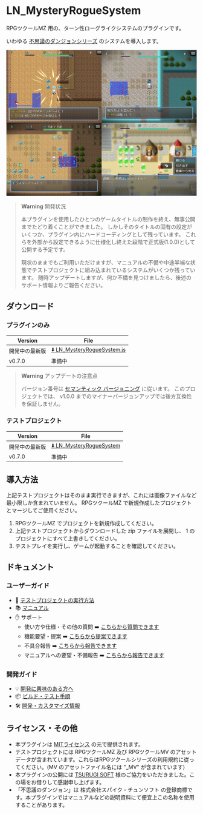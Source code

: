LN_MysteryRogueSystem
==========

RPGツクールMZ 用の、ターン性ローグライクシステムのプラグインです。

いわゆる [不思議のダンジョンシリーズ](https://ja.wikipedia.org/wiki/%E4%B8%8D%E6%80%9D%E8%AD%B0%E3%81%AE%E3%83%80%E3%83%B3%E3%82%B8%E3%83%A7%E3%83%B3) のシステムを導入します。

![](docs/img/summary-1.png)

> **Warning** 開発状況
>
> 本プラグインを使用したひとつのゲームタイトルの制作を終え、無事公開までたどり着くことができました。
> しかしそのタイトルの固有の設定がいくつか、プラグイン内にハードコーディングとして残っています。
> これらを外部から設定できるように仕様化し終えた段階で正式版(1.0.0)として公開する予定です。
>
> 現状のままでもご利用いただけますが、マニュアルの不備や中途半端な状態でテストプロジェクトに組み込まれているシステムがいくつか残っています。
> 随時アップデートしますが、何か不備を見つけましたら、後述のサポート情報よりご報告ください。

ダウンロード
----------

### プラグインのみ

| Version | File |
|---------|------|
| 開発中の最新版 | [:arrow_down: LN_MysteryRogueSystem.js](https://raw.githubusercontent.com/lriki/LN_MysteryRogueSystem/main/js/plugins/LN_MysteryRogueSystem.js) |
| v0.7.0 | 準備中 |

> **Warning** アップデートの注意点
>
> バージョン番号は [セマンティック バージョニング](https://semver.org/lang/ja/) に従います。
> このプロジェクトでは、 v1.0.0 までのマイナーバージョンアップでは後方互換性を保証しません。

### テストプロジェクト

| Version | File |
|---------|------|
| 開発中の最新版 | [:arrow_down: LN_MysteryRogueSystem](https://github.com/lriki/LN_MysteryRogueSystem/archive/refs/heads/main.zip) |
| v0.7.0 | 準備中 |

導入方法
----------

上記テストプロジェクトはそのまま実行できますが、これには画像ファイルなど最小限しか含まれていません。
RPGツクールMZ で新規作成したプロジェクトとマージしてご使用ください。

1. RPGツクールMZ でプロジェクトを新規作成してください。
2. 上記テストプロジェクトからダウンロードした zip ファイルを展開し、 1 のプロジェクトにすべて上書きしてください。
3. テストプレイを実行し、ゲームが起動することを確認してください。

ドキュメント
----------

### ユーザーガイド

- 🌱 [テストプロジェクトの実行方法](./docs/TestProject.md)
- 📚 [マニュアル](https://lriki.github.io/LN_MysteryRogueSystemSite/)
- ✋ サポート
  - 使い方や仕様・その他の質問 ➡️ [こちらから質問できます](https://github.com/lriki/LN_MysteryRogueSystem/issues/new?template=question.md)
  - 機能要望・提案 ➡️ [こちらから提案できます](https://github.com/lriki/LN_MysteryRogueSystem/issues/new?template=feature_request.md)
  - 不具合報告 ➡️ [こちらから報告できます](https://github.com/lriki/LN_MysteryRogueSystem/issues/new?template=bug_report.md)
  - マニュアルへの要望・不備報告 ➡️ [こちらから報告できます](https://github.com/lriki/LN_MysteryRogueSystem/issues/new?template=docs_request.md)

### 開発ガイド

- 💡 [開発に興味のある方へ](./CONTRIBUTING.md)
- 📦 [ビルド・テスト手順](./docs/Building.md)
- 🛠️ [開発・カスタマイズ情報](./docs/Development.md)

ライセンス・その他
----------

- 本プラグインは [MITライセンス](./LICENSE) の元で提供されます。
- テストプロジェクトには RPGツクールMZ 及び RPGツクールMV のアセットデータが含まれています。これらはRPGツクールシリーズの利用規約に従ってください。(MV のアセットファイル名には "_MV" が含まれています)
- 本プラグインの公開には [TSURUGI SOFT](http://tsurugisoft.com/) 様のご協力をいただきました。この場をお借りして感謝申し上げます。
- 「不思議のダンジョン」は 株式会社スパイク・チュンソフト の登録商標です。本プラグインではマニュアルなどの説明資料にて便宜上この名称を使用することがあります。
